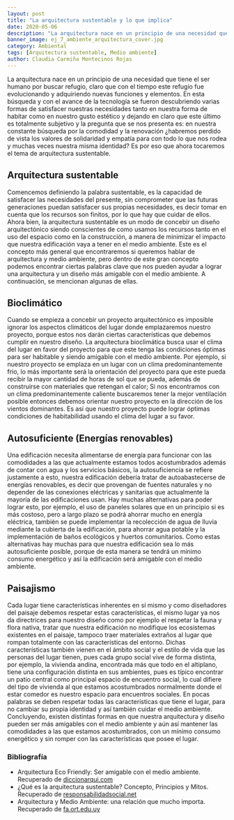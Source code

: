 ```yaml
---
layout: post
title: "La arquitectura sustentable y lo que implica"
date: 2020-05-06
description: "La arquitectura nace en un principio de una necesidad que tiene el ser humano por buscar refugio, claro que con el tiempo este refu..."
banner_image: ej_7_ambiente_arquitectura_cover.jpg
category: Ambiental
tags: [Arquitectura sustentable, Medio ambiente]
author: Claudia Carmiña Montecinos Rojas 
---
```

La arquitectura nace en un principio de una necesidad que tiene el ser humano por buscar refugio, claro que con el tiempo este refugio fue evolucionando y adquiriendo nuevas funciones y elementos. En esta búsqueda y con el avance de la tecnología se fueron descubriendo varias formas de satisfacer nuestras necesidades tanto en nuestra forma de habitar como en nuestro gusto estético y dejando en claro que este último es totalmente subjetivo y la pregunta que se nos presenta es: en nuestra constante búsqueda por la comodidad y la renovación ¿habremos perdido de vista los valores de solidaridad y empatía para con todo lo que nos rodea y muchas veces nuestra misma identidad? Es por eso que ahora tocaremos el tema de arquitectura sustentable.

## Arquitectura sustentable
Comencemos definiendo la palabra sustentable, es la capacidad de satisfacer las necesidades del presente, sin comprometer que las futuras generaciones puedan satisfacer sus propias necesidades, es decir tomar en cuenta que los recursos son finitos, por lo que hay que cuidar de ellos. Ahora bien, la arquitectura sustentable es un modo de concebir un diseño arquitectónico siendo conscientes de como usamos los recursos tanto en el uso del espacio como en la construcción, a manera de minimizar el impacto que nuestra edificación vaya a tener en el medio ambiente. Este es el concepto más general que encontraremos si queremos hablar de arquitectura y medio ambiente, pero dentro de este gran concepto podemos encontrar ciertas palabras clave que nos pueden ayudar a lograr una arquitectura y un diseño más amigable con el medio ambiente. A continuación, se mencionan algunas de ellas.

## Bioclimático
Cuando se empieza a concebir un proyecto arquitectónico es imposible ignorar los aspectos climáticos del lugar donde emplazaremos nuestro proyecto, porque estos nos darán ciertas características que debemos cumplir en nuestro diseño. La arquitectura bioclimática busca usar el clima del lugar en favor del proyecto para que este tenga las condiciones óptimas para ser habitable y siendo amigable con el medio ambiente. Por ejemplo, si nuestro proyecto se emplaza en un lugar con un clima predominantemente frio, lo más importante será la orientación del proyecto para que este pueda recibir la mayor cantidad de horas de sol que se pueda, además de construirse con materiales que retengan el calor; Si nos encontramos con un clima predominantemente caliente buscaremos tener la mejor ventilación posible entonces debemos orientar nuestro proyecto en la dirección de los vientos dominantes. Es así que nuestro proyecto puede lograr óptimas condiciones de habitabilidad usando el clima del lugar a su favor.

## Autosuficiente (Energías renovables)
Una edificación necesita alimentarse de energía para funcionar con las comodidades a las que actualmente estamos todos acostumbrados además de contar con agua y los servicios básicos, la autosuficiencia se refiere justamente a esto, nuestra edificación debería tratar de autoabastecerse de energías renovables, es decir que provengan de fuentes naturales y no depender de las conexiones eléctricas y sanitarias que actualmente la mayoría de las edificaciones usan. Hay muchas alternativas para poder lograr esto, por ejemplo, el uso de paneles solares que en un principio si es más costoso, pero a largo plazo se podrá ahorrar mucho en energía eléctrica, también se puede implementar la recolección de agua de lluvia mediante la cubierta de la edificación, para ahorrar agua potable y la implementación de baños ecológicos y huertos comunitarios. Como estas alternativas hay muchas para que nuestra edificación sea lo más autosuficiente posible, porque de esta manera se tendrá un mínimo consumo energético y así la edificación será amigable con el medio ambiente.

## Paisajismo
Cada lugar tiene características inherentes en sí mismo y como diseñadores del paisaje debemos respetar estas características, el mismo lugar ya nos da directrices para nuestro diseño como por ejemplo el respetar la fauna y flora nativa, tratar que nuestra edificación no modifique los ecosistemas existentes en el paisaje, tampoco traer materiales extraños al lugar que rompan totalmente con las características del entorno. Dichas características también vienen en el ámbito social y el estilo de vida que las personas del lugar tienen, pues cada grupo social vive de forma distinta, por ejemplo, la vivienda andina, encontrada más que todo en el altiplano, tiene una configuración distinta en sus ambientes, pues es típico encontrar un patio central como principal espacio de encuentro social, lo cual difiere del tipo de vivienda al que estamos acostumbrados normalmente donde el estar comedor es nuestro espacio para encuentros sociales. En pocas palabras se deben respetar todas las características que tiene el lugar, para no cambiar su propia identidad y así también cuidar el medio ambiente.
Concluyendo, existen distintas formas en que nuestra arquitectura y diseño pueden ser más amigables con el medio ambiente y aún así mantener las comodidades a las que estamos acostumbrados, con un mínimo consumo energético y sin romper con las características que posee el lugar. 

### Bibliografía 
- Arquitectura Eco Friendly: Ser amigable con el medio ambiente. Recuperado de <a href="https://diccionarqui.com/articulo/arquitectura-eco-friendly-amigable-medio-ambiente/" target="_blank">diccionarqui.com</a>
- ¿Qué es la arquitectura sustentable? Concepto, Principios y Mitos. Recuperado de <a href="https://www.responsabilidadsocial.net/la-arquitectura-sustentable-concepto-principios-mitos/" target="_blank">responsabilidadsocial.net</a>
- Arquitectura y Medio Ambiente: una relación que mucho importa. Recuperado de <a href="https://fa.ort.edu.uy/8941/27/arquitectura-y-medio-ambiente:-unarelacion-que-mucho-importa.html " target="_blank">fa.ort.edu.uy</a>
